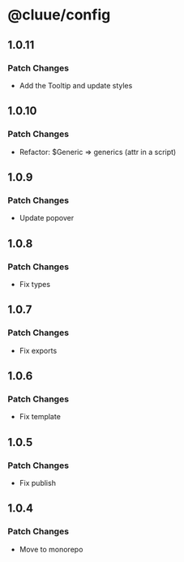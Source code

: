 # @cluue/config

## 1.0.11

### Patch Changes

- Add the Tooltip and update styles

## 1.0.10

### Patch Changes

- Refactor: $Generic => generics (attr in a script)

## 1.0.9

### Patch Changes

- Update popover

## 1.0.8

### Patch Changes

- Fix types

## 1.0.7

### Patch Changes

- Fix exports

## 1.0.6

### Patch Changes

- Fix template

## 1.0.5

### Patch Changes

- Fix publish

## 1.0.4

### Patch Changes

- Move to monorepo
